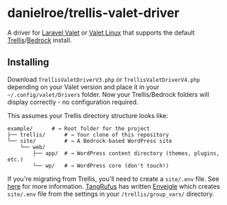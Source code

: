 # danielroe/trellis-valet-driver

A driver for [Laravel Valet](https://github.com/laravel/valet) or [Valet Linux](https://github.com/cpriego/valet-linux) that supports the default
[Trellis](https://roots.io/trellis)/[Bedrock](https://roots.io/bedrock/)
install.

## Installing

Download `TrellisValetDriverV3.php` or `TrellisValetDriverV4.php` depending on your Valet version and place it in your `~/.config/valet/Drivers` folder. Now your Trellis/Bedrock folders will display correctly - no configuration required.

This assumes your Trellis directory structure looks like:

    example/      # → Root folder for the project
    ├── trellis/      # → Your clone of this repository
    └── site/         # → A Bedrock-based WordPress site
        └── web/
            ├── app/  # → WordPress content directory (themes, plugins, etc.)
            └── wp/   # → WordPress core (don't touch!)

If you're migrating from Trellis, you'll need to create a `site/.env` file. See [here](https://roots.io/bedrock/docs/environment-variables/) for more information. [TangRufus](https://github.com/TangRufus) has written [Enveigle](https://github.com/ItinerisLtd/enveigle) which creates `site/.env` file from the settings in your `/trellis/group_vars/` directory.
